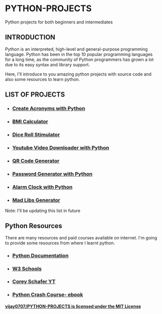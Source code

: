 # PYTHON-PROJECTS
Python projects for both beginners and intermediates

## INTRODUCTION
Python is an interpreted, high-level and general-purpose programming language. 
Python has been in the top 10 popular programming languages for a long time, as the community of Python programmers has grown a lot due to its easy syntax and library support.

Here, I'll introduce to you amazing python projects with source code and also some resources to learn python.

## LIST OF PROJECTS
  * ### [Create Acronyms with Python](https://github.com/vijay0707/PYTHON-PROJECTS/blob/main/python_projects/Acronyms.py)
  * ### [BMI Calculator](https://github.com/vijay0707/PYTHON-PROJECTS/blob/main/python_projects/BMI_CALCULATOR.py)
  * ### [Dice Roll Stimulator](https://github.com/vijay0707/PYTHON-PROJECTS/blob/main/python_projects/DiceRollStimulator.py)
  * ### [Youtube Video Downloader with Python](https://github.com/vijay0707/PYTHON-PROJECTS/blob/main/python_projects/YT_Download.py)
  * ### [QR Code Generator](https://github.com/vijay0707/PYTHON-PROJECTS/blob/main/python_projects/Qrcode.py)
  * ### [Password Generator with Python](https://github.com/vijay0707/PYTHON-PROJECTS/blob/main/python_projects/passwordGeneartor.py)
  * ### [Alarm Clock with Python](https://github.com/vijay0707/PYTHON-PROJECTS/tree/main/python_projects/Alarm%20Clock%20With%20Python)
  * ### [Mad Libs Generator](https://github.com/vijay0707/PYTHON-PROJECTS/blob/main/python_projects/Mad_libs.py)
 
 Note: I'll be updating this list in future
  
  
 ## Python Resources
  
 There are many resources and paid courses available on internet. I'm going to provide some resources from where I learnt python.
  
   * ### [Python Documentation](https://docs.python.org/)
   
   * ### [W3 Schools](https://www.w3schools.com/python/)
   
   * ### [Corey Schafer YT](https://www.youtube.com/watch?v=YYXdXT2l-Gg&list=PL-osiE80TeTt2d9bfVyTiXJA-UTHn6WwU)
    
   * ### [Python Crash Course- ebook](https://github.com/vijay0707/PYTHON-PROJECTS/blob/main/Python%20Crash%20Course_%20A%20Hands-On%2C%20Project-Based%20Introduction%20to%20Programming%20(%20PDFDrive%20).pdf)





                           
                           
 #### [vijay0707/PYTHON-PROJECTS is licensed under the MIT License](https://github.com/vijay0707/PYTHON-PROJECTS/blob/main/LICENSE)


